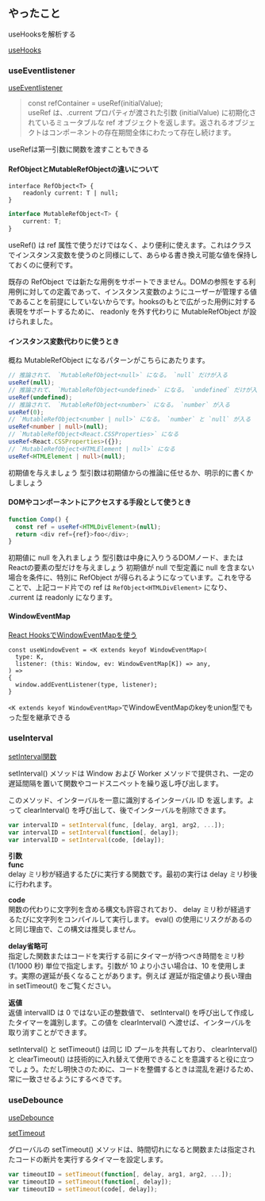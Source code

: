 ## やったこと

useHooksを解析する

[useHooks](https://usehooks-ts.com/)  


### useEventlistener
[useEventlistener](https://usehooks-ts.com/react-hook/use-event-listener)  

> const refContainer = useRef(initialValue);  
useRef は、.current プロパティが渡された引数 (initialValue) に初期化されているミュータブルな ref オブジェクトを返します。返されるオブジェクトはコンポーネントの存在期間全体にわたって存在し続けます。

useRefは第一引数に関数を渡すこともできる  

#### RefObjectとMutableRefObjectの違いについて

```tsx
interface RefObject<T> {
    readonly current: T | null;
}
```

```ts
interface MutableRefObject<T> {
    current: T;
}
```

useRef() は ref 属性で使うだけではなく、より便利に使えます。これはクラスでインスタンス変数を使うのと同様にして、あらゆる書き換え可能な値を保持しておくのに便利です。

既存の RefObject では新たな用例をサポートできません。DOMの参照をする利用例に対しての定義であって、インスタンス変数のようにユーザーが管理する値であることを前提にしていないからです。hooksのもとで広がった用例に対する表現をサポートするために、 readonly を外す代わりに MutableRefObject が設けられました。

#### インスタンス変数代わりに使うとき
概ね MutableRefObject になるパターンがこちらにあたります。

```ts
// 推論されて、 `MutableRefObject<null>` になる。 `null` だけが入る
useRef(null);
// 推論されて、 `MutableRefObject<undefined>` になる。 `undefined` だけが入る
useRef(undefined);
// 推論されて、 `MutableRefObject<number>` になる。 `number` が入る
useRef(0);
// `MutableRefObject<number | null>` になる。 `number` と `null` が入る
useRef<number | null>(null);
// `MutableRefObject<React.CSSProperties>` になる
useRef<React.CSSProperties>({});
// `MutableRefObject<HTMLElement | null>` になる
useRef<HTMLElement | null>(null);
```

初期値を与えましょう
型引数は初期値からの推論に任せるか、明示的に書くかしましょう

#### DOMやコンポーネントにアクセスする手段として使うとき

```ts
function Comp() {
  const ref = useRef<HTMLDivElement>(null);
  return <div ref={ref}>foo</div>;
}
```

初期値に null を入れましょう
型引数は中身に入りうるDOMノード、またはReactの要素の型だけを与えましょう
初期値が null で型定義に null を含まない場合を条件に、特別に RefObject が得られるようになっています。これを守ることで、上記コード片での ref は `RefObject<HTMLDivElement>` になり、 .current は readonly になります。


#### WindowEventMap
[React HooksでWindowEventMapを使う](https://zenn.dev/tera_ny/articles/246b1d9024ff6a)  

```tsx
const useWindowEvent = <K extends keyof WindowEventMap>(
  type: K,
  listener: (this: Window, ev: WindowEventMap[K]) => any,
) =>
{
  window.addEventListener(type, listener);
}
```

`<K extends keyof WindowEventMap>`でWindowEventMapのkeyをunion型でもった型を継承できる  

### useInterval

[setInterval関数](https://developer.mozilla.org/ja/docs/Web/API/setInterval)  

setInterval() メソッドは Window および Worker メソッドで提供され、一定の遅延間隔を置いて関数やコードスニペットを繰り返し呼び出します。

このメソッド、インターバルを一意に識別するインターバル ID を返します。よって clearInterval() を呼び出して、後でインターバルを削除できます。   

```js
var intervalID = setInterval(func, [delay, arg1, arg2, ...]);
var intervalID = setInterval(function[, delay]);
var intervalID = setInterval(code, [delay]);
```

**引数**  
**func**  
delay ミリ秒が経過するたびに実行する関数です。最初の実行は delay ミリ秒後に行われます。

**code**  
関数の代わりに文字列を含める構文も許容されており、 delay ミリ秒が経過するたびに文字列をコンパイルして実行します。 eval() の使用にリスクがあるのと同じ理由で、この構文は推奨しません。

**delay省略可**  
指定した関数またはコードを実行する前にタイマーが待つべき時間をミリ秒 (1/1000 秒) 単位で指定します。引数が 10 より小さい場合は、10 を使用します。実際の遅延が長くなることがあります。例えば 遅延が指定値より長い理由 in setTimeout() をご覧ください。

**返値**  
返値 intervalID は 0 ではない正の整数値で、 setInterval() を呼び出して作成したタイマーを識別します。この値を clearInterval() へ渡せば、インターバルを取り消すことができます。

setInterval() と setTimeout() は同じ ID プールを共有しており、 clearInterval() と clearTimeout() は技術的に入れ替えて使用できることを意識すると役に立つでしょう。ただし明快さのために、コードを整備するときは混乱を避けるため、常に一致させるようにするべきです。

### useDebounce 

[useDebounce](https://usehooks-ts.com/react-hook/use-debounce)  

[setTimeout](https://developer.mozilla.org/ja/docs/Web/API/setTimeout)  

グローバルの setTimeout() メソッドは、時間切れになると関数または指定されたコードの断片を実行するタイマーを設定します。  

```ts
var timeoutID = setTimeout(function[, delay, arg1, arg2, ...]);
var timeoutID = setTimeout(function[, delay]);
var timeoutID = setTimeout(code[, delay]);
```












